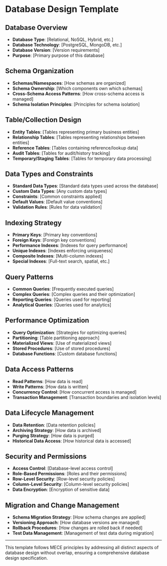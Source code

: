 # Database Design Template

## Database Overview
- **Database Type**: [Relational, NoSQL, Hybrid, etc.]
- **Database Technology**: [PostgreSQL, MongoDB, etc.]
- **Database Version**: [Version requirements]
- **Purpose**: [Primary purpose of this database]

## Schema Organization
- **Schemas/Namespaces**: [How schemas are organized]
- **Schema Ownership**: [Which components own which schemas]
- **Cross-Schema Access Patterns**: [How cross-schema access is managed]
- **Schema Isolation Principles**: [Principles for schema isolation]

## Table/Collection Design
- **Entity Tables**: [Tables representing primary business entities]
- **Relationship Tables**: [Tables representing relationships between entities]
- **Reference Tables**: [Tables containing reference/lookup data]
- **Audit Tables**: [Tables for audit/history tracking]
- **Temporary/Staging Tables**: [Tables for temporary data processing]

## Data Types and Constraints
- **Standard Data Types**: [Standard data types used across the database]
- **Custom Data Types**: [Any custom data types]
- **Constraints**: [Common constraints applied]
- **Default Values**: [Default value conventions]
- **Validation Rules**: [Rules for data validation]

## Indexing Strategy
- **Primary Keys**: [Primary key conventions]
- **Foreign Keys**: [Foreign key conventions]
- **Performance Indexes**: [Indexes for query performance]
- **Unique Indexes**: [Indexes enforcing uniqueness]
- **Composite Indexes**: [Multi-column indexes]
- **Special Indexes**: [Full-text search, spatial, etc.]

## Query Patterns
- **Common Queries**: [Frequently executed queries]
- **Complex Queries**: [Complex queries and their optimization]
- **Reporting Queries**: [Queries used for reporting]
- **Analytical Queries**: [Queries used for analytics]

## Performance Optimization
- **Query Optimization**: [Strategies for optimizing queries]
- **Partitioning**: [Table partitioning approach]
- **Materialized Views**: [Use of materialized views]
- **Stored Procedures**: [Use of stored procedures]
- **Database Functions**: [Custom database functions]

## Data Access Patterns
- **Read Patterns**: [How data is read]
- **Write Patterns**: [How data is written]
- **Concurrency Control**: [How concurrent access is managed]
- **Transaction Management**: [Transaction boundaries and isolation levels]

## Data Lifecycle Management
- **Data Retention**: [Data retention policies]
- **Archiving Strategy**: [How data is archived]
- **Purging Strategy**: [How data is purged]
- **Historical Data Access**: [How historical data is accessed]

## Security and Permissions
- **Access Control**: [Database-level access control]
- **Role-Based Permissions**: [Roles and their permissions]
- **Row-Level Security**: [Row-level security policies]
- **Column-Level Security**: [Column-level security policies]
- **Data Encryption**: [Encryption of sensitive data]

## Migration and Change Management
- **Schema Migration Strategy**: [How schema changes are applied]
- **Versioning Approach**: [How database versions are managed]
- **Rollback Procedures**: [How changes are rolled back if needed]
- **Test Data Management**: [Management of test data during migration]

---

This template follows MECE principles by addressing all distinct aspects of database design without overlap, ensuring a comprehensive database design specification. 